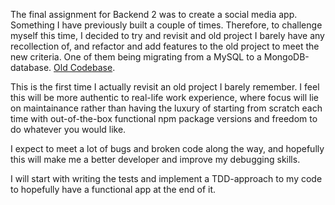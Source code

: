 The final assignment for Backend 2 was to create a social media app.
Something I have previously built a couple of times.
Therefore, to challenge myself this time, I decided to try and revisit and old project I barely have any recollection of, and refactor and add features to the old project to meet the new criteria. One of them being migrating from a MySQL to a MongoDB-database.
[Old Codebase](https://github.com/claudeloba/Social-Media-App).

This is the first time I actually revisit an old project I barely remember.
I feel this will be more authentic to real-life work experience, where focus will lie on maintainance rather than having the luxury of starting from scratch each time with out-of-the-box functional npm package versions and freedom to do whatever you would like.

I expect to meet a lot of bugs and broken code along the way, and hopefully this will make me a better developer and improve my debugging skills.

I will start with writing the tests and implement a TDD-approach to my code to hopefully have a functional app at the end of it.
